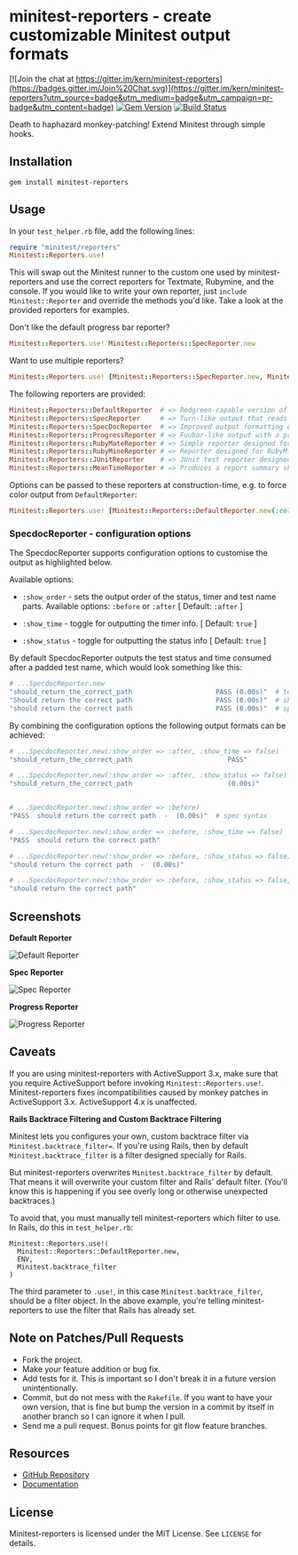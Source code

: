 [gem]: https://rubygems.org/gems/minitest-reporters
[travis]: https://travis-ci.org/kern/minitest-reporters

# minitest-reporters - create customizable Minitest output formats

[![Join the chat at https://gitter.im/kern/minitest-reporters](https://badges.gitter.im/Join%20Chat.svg)](https://gitter.im/kern/minitest-reporters?utm_source=badge&utm_medium=badge&utm_campaign=pr-badge&utm_content=badge)
[![Gem Version](https://badge.fury.io/rb/minitest-reporters.svg)][gem]
[![Build Status](https://secure.travis-ci.org/kern/minitest-reporters.png)][travis]

Death to haphazard monkey-patching! Extend Minitest through simple hooks.

## Installation ##

    gem install minitest-reporters

## Usage ##

In your `test_helper.rb` file, add the following lines:

```ruby
require "minitest/reporters"
Minitest::Reporters.use!
```

This will swap out the Minitest runner to the custom one used by minitest-reporters and use the correct reporters for Textmate, Rubymine, and the console. If you would like to write your own reporter, just `include Minitest::Reporter` and override the methods you'd like. Take a look at the provided reporters for examples.

Don't like the default progress bar reporter?

```ruby
Minitest::Reporters.use! Minitest::Reporters::SpecReporter.new
```

Want to use multiple reporters?

```ruby
Minitest::Reporters.use! [Minitest::Reporters::SpecReporter.new, Minitest::Reporters::JUnitReporter.new]
```

The following reporters are provided:

```ruby
Minitest::Reporters::DefaultReporter  # => Redgreen-capable version of standard Minitest reporter
Minitest::Reporters::SpecReporter     # => Turn-like output that reads like a spec
Minitest::Reporters::SpecDocReporter  # => Improved output formatting of your tests into spec docs
Minitest::Reporters::ProgressReporter # => Fuubar-like output with a progress bar
Minitest::Reporters::RubyMateReporter # => Simple reporter designed for RubyMate
Minitest::Reporters::RubyMineReporter # => Reporter designed for RubyMine IDE and TeamCity CI server
Minitest::Reporters::JUnitReporter    # => JUnit test reporter designed for JetBrains TeamCity
Minitest::Reporters::MeanTimeReporter # => Produces a report summary showing the slowest running tests
```

Options can be passed to these reporters at construction-time, e.g. to force
color output from `DefaultReporter`:

```ruby
Minitest::Reporters.use! [Minitest::Reporters::DefaultReporter.new(:color => true)]
```

### SpecdocReporter - configuration options ##

The SpecdocReporter supports configuration options to customise the output as highlighted below.

Available options:

 *  `:show_order`   - sets the output order of the status, timer and test name parts.
                      Available options: `:before` or `:after` [ Default: `:after` ]
 
 *  `:show_time`    - toggle for outputting the timer info.  [ Default: `true` ]
 
 *  `:show_status`  - toggle for outputting the status info   [ Default: `true` ]


By default SpecdocReporter outputs the test status and time consumed after a padded test name, which 
would look something like this:

```ruby
# ...SpecdocReporter.new
"should_return_the_correct_path                     PASS (0.00s)"  # test syntax
"Should return the correct path                     PASS (0.00s)"  # shoulda syntax
"should return the correct path                     PASS (0.00s)"  # spec syntax
```


By combining the configuration options the following output formats can be achieved:

```ruby
# ...SpecdocReporter.new(:show_order => :after, :show_time => false)
"should_return_the_correct_path                        PASS"

# ...SpecdocReporter.new(:show_order => :after, :show_status => false)
"should_return_the_correct_path                        (0.00s)"


# ...SpecdocReporter.new(:show_order => :before)
"PASS  should return the correct path  -  (0.00s)"  # spec syntax

# ...SpecdocReporter.new(:show_order => :before, :show_time => false)
"PASS  should return the correct path"

# ...SpecdocReporter.new(:show_order => :before, :show_status => false)
"should return the correct path  -  (0.00s)"

# ...SpecdocReporter.new(:show_order => :before, :show_status => false, :show_time => false)
"should return the correct path"

```



## Screenshots ##

**Default Reporter**

![Default Reporter](./assets/default-reporter.png?raw=true)

**Spec Reporter**

![Spec Reporter](./assets/spec-reporter.png?raw=true)

**Progress Reporter**

![Progress Reporter](./assets/progress-reporter.png?raw=true)

## Caveats ##

If you are using minitest-reporters with ActiveSupport 3.x, make sure that you require ActiveSupport before invoking `Minitest::Reporters.use!`. Minitest-reporters fixes incompatibilities caused by monkey patches in ActiveSupport 3.x. ActiveSupport 4.x is unaffected.

**Rails Backtrace Filtering and Custom Backtrace Filtering**

Minitest lets you configures your own, custom backtrace filter via
`Minitest.backtrace_filter=`. If you're using Rails, then by default
`Minitest.backtrace_filter` is a filter designed specially for Rails.

But minitest-reporters overwrites `Minitest.backtrace_filter` by default. That means it
will overwrite your custom filter and Rails' default filter. (You'll know this is
happening if you see overly long or otherwise unexpected backtraces.)

To avoid that, you must manually tell minitest-reporters which filter to use. In Rails,
do this in `test_helper.rb`:

    Minitest::Reporters.use!(
      Minitest::Reporters::DefaultReporter.new,
      ENV,
      Minitest.backtrace_filter
    )

The third parameter to `.use!`, in this case `Minitest.backtrace_filter`, should be a
filter object. In the above example, you're telling minitest-reporters to use the filter
that Rails has already set.

## Note on Patches/Pull Requests ##

* Fork the project.
* Make your feature addition or bug fix.
* Add tests for it. This is important so I don't break it in a future version unintentionally.
* Commit, but do not mess with the `Rakefile`. If you want to have your own version, that is fine but bump the version in a commit by itself in another branch so I can ignore it when I pull.
* Send me a pull request. Bonus points for git flow feature branches.

## Resources ##

* [GitHub Repository](https://github.com/CapnKernul/minitest-reporters)
* [Documentation](http://www.rubydoc.info/github/kern/minitest-reporters/master)

## License ##

Minitest-reporters is licensed under the MIT License. See `LICENSE` for details.

